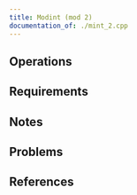 ```yaml
---
title: Modint (mod 2)
documentation_of: ./mint_2.cpp
---
```


## Operations

## Requirements

## Notes

## Problems

## References
